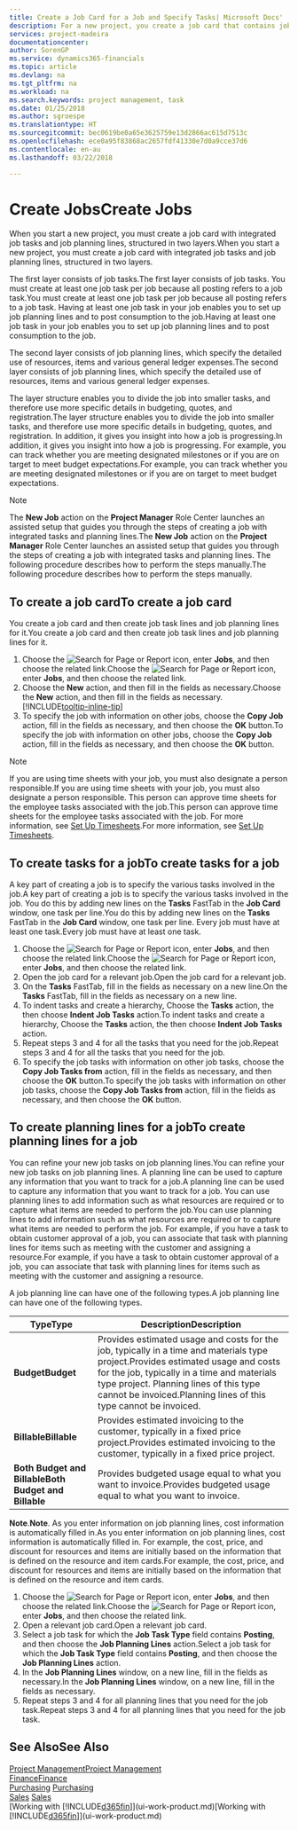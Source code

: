 ```yaml
---
title: Create a Job Card for a Job and Specify Tasks| Microsoft Docs'
description: For a new project, you create a job card that contains job tasks and planning lines, to help you manage progress and budgets.
services: project-madeira
documentationcenter: 
author: SorenGP
ms.service: dynamics365-financials
ms.topic: article
ms.devlang: na
ms.tgt_pltfrm: na
ms.workload: na
ms.search.keywords: project management, task
ms.date: 01/25/2018
ms.author: sgroespe
ms.translationtype: HT
ms.sourcegitcommit: bec0619be0a65e3625759e13d2866ac615d7513c
ms.openlocfilehash: ece0a95f83868ac2657fdf41330e7d0a9cce37d6
ms.contentlocale: en-au
ms.lasthandoff: 03/22/2018

---
```

# <a name="create-jobs"></a><span data-ttu-id="162e6-103">Create Jobs</span><span class="sxs-lookup"><span data-stu-id="162e6-103">Create Jobs</span></span>
<span data-ttu-id="162e6-104">When you start a new project, you must create a job card with integrated job tasks and job planning lines, structured in two layers.</span><span class="sxs-lookup"><span data-stu-id="162e6-104">When you start a new project, you must create a job card with integrated job tasks and job planning lines, structured in two layers.</span></span>  

<span data-ttu-id="162e6-105">The first layer consists of job tasks.</span><span class="sxs-lookup"><span data-stu-id="162e6-105">The first layer consists of job tasks.</span></span> <span data-ttu-id="162e6-106">You must create at least one job task per job because all posting refers to a job task.</span><span class="sxs-lookup"><span data-stu-id="162e6-106">You must create at least one job task per job because all posting refers to a job task.</span></span> <span data-ttu-id="162e6-107">Having at least one job task in your job enables you to set up job planning lines and to post consumption to the job.</span><span class="sxs-lookup"><span data-stu-id="162e6-107">Having at least one job task in your job enables you to set up job planning lines and to post consumption to the job.</span></span>

<span data-ttu-id="162e6-108">The second layer consists of job planning lines, which specify the detailed use of resources, items and various general ledger expenses.</span><span class="sxs-lookup"><span data-stu-id="162e6-108">The second layer consists of job planning lines, which specify the detailed use of resources, items and various general ledger expenses.</span></span>

<span data-ttu-id="162e6-109">The layer structure enables you to divide the job into smaller tasks, and therefore use more specific details in budgeting, quotes, and registration.</span><span class="sxs-lookup"><span data-stu-id="162e6-109">The layer structure enables you to divide the job into smaller tasks, and therefore use more specific details in budgeting, quotes, and registration.</span></span> <span data-ttu-id="162e6-110">In addition, it gives you insight into how a job is progressing.</span><span class="sxs-lookup"><span data-stu-id="162e6-110">In addition, it gives you insight into how a job is progressing.</span></span> <span data-ttu-id="162e6-111">For example, you can track whether you are meeting designated milestones or if you are on target to meet budget expectations.</span><span class="sxs-lookup"><span data-stu-id="162e6-111">For example, you can track whether you are meeting designated milestones or if you are on target to meet budget expectations.</span></span>

> [!NOTE]  
>   <span data-ttu-id="162e6-112">The **New Job** action on the **Project Manager** Role Center launches an assisted setup that guides you through the steps of creating a job with integrated tasks and planning lines.</span><span class="sxs-lookup"><span data-stu-id="162e6-112">The **New Job** action on the **Project Manager** Role Center launches an assisted setup that guides you through the steps of creating a job with integrated tasks and planning lines.</span></span> <span data-ttu-id="162e6-113">The following procedure describes how to perform the steps manually.</span><span class="sxs-lookup"><span data-stu-id="162e6-113">The following procedure describes how to perform the steps manually.</span></span>

## <a name="to-create-a-job-card"></a><span data-ttu-id="162e6-114">To create a job card</span><span class="sxs-lookup"><span data-stu-id="162e6-114">To create a job card</span></span>
<span data-ttu-id="162e6-115">You create a job card and then create job task lines and job planning lines for it.</span><span class="sxs-lookup"><span data-stu-id="162e6-115">You create a job card and then create job task lines and job planning lines for it.</span></span>

1. <span data-ttu-id="162e6-116">Choose the ![Search for Page or Report](media/ui-search/search_small.png "Search for Page or Report icon") icon, enter **Jobs**, and then choose the related link.</span><span class="sxs-lookup"><span data-stu-id="162e6-116">Choose the ![Search for Page or Report](media/ui-search/search_small.png "Search for Page or Report icon") icon, enter **Jobs**, and then choose the related link.</span></span>  
2. <span data-ttu-id="162e6-117">Choose the **New** action, and then fill in the fields as necessary.</span><span class="sxs-lookup"><span data-stu-id="162e6-117">Choose the **New** action, and then fill in the fields as necessary.</span></span> [!INCLUDE[tooltip-inline-tip](includes/tooltip-inline-tip_md.md)]
3. <span data-ttu-id="162e6-118">To specify the job with information on other jobs, choose the **Copy Job** action, fill in the fields as necessary, and then choose the **OK** button.</span><span class="sxs-lookup"><span data-stu-id="162e6-118">To specify the job with information on other jobs, choose the **Copy Job** action, fill in the fields as necessary, and then choose the **OK** button.</span></span>

> [!NOTE]  
>   <span data-ttu-id="162e6-119">If you are using time sheets with your job, you must also designate a person responsible.</span><span class="sxs-lookup"><span data-stu-id="162e6-119">If you are using time sheets with your job, you must also designate a person responsible.</span></span> <span data-ttu-id="162e6-120">This person can approve time sheets for the employee tasks associated with the job.</span><span class="sxs-lookup"><span data-stu-id="162e6-120">This person can approve time sheets for the employee tasks associated with the job.</span></span> <span data-ttu-id="162e6-121">For more information, see [Set Up Timesheets](projects-how-setup-time-sheets.md).</span><span class="sxs-lookup"><span data-stu-id="162e6-121">For more information, see [Set Up Timesheets](projects-how-setup-time-sheets.md).</span></span>

## <a name="to-create-tasks-for-a-job"></a><span data-ttu-id="162e6-122">To create tasks for a job</span><span class="sxs-lookup"><span data-stu-id="162e6-122">To create tasks for a job</span></span>
<span data-ttu-id="162e6-123">A key part of creating a job is to specify the various tasks involved in the job.</span><span class="sxs-lookup"><span data-stu-id="162e6-123">A key part of creating a job is to specify the various tasks involved in the job.</span></span> <span data-ttu-id="162e6-124">You do this by adding new lines on the **Tasks** FastTab in the **Job Card** window, one task per line.</span><span class="sxs-lookup"><span data-stu-id="162e6-124">You do this by adding new lines on the **Tasks** FastTab in the **Job Card** window, one task per line.</span></span> <span data-ttu-id="162e6-125">Every job must have at least one task.</span><span class="sxs-lookup"><span data-stu-id="162e6-125">Every job must have at least one task.</span></span>

1. <span data-ttu-id="162e6-126">Choose the ![Search for Page or Report](media/ui-search/search_small.png "Search for Page or Report icon") icon, enter **Jobs**, and then choose the related link.</span><span class="sxs-lookup"><span data-stu-id="162e6-126">Choose the ![Search for Page or Report](media/ui-search/search_small.png "Search for Page or Report icon") icon, enter **Jobs**, and then choose the related link.</span></span>
2. <span data-ttu-id="162e6-127">Open the job card for a relevant job.</span><span class="sxs-lookup"><span data-stu-id="162e6-127">Open the job card for a relevant job.</span></span>
3. <span data-ttu-id="162e6-128">On the **Tasks** FastTab, fill in the fields as necessary on a new line.</span><span class="sxs-lookup"><span data-stu-id="162e6-128">On the **Tasks** FastTab, fill in the fields as necessary on a new line.</span></span>
4. <span data-ttu-id="162e6-129">To indent tasks and create a hierarchy, Choose the **Tasks** action, the then choose **Indent Job Tasks** action.</span><span class="sxs-lookup"><span data-stu-id="162e6-129">To indent tasks and create a hierarchy, Choose the **Tasks** action, the then choose **Indent Job Tasks** action.</span></span>
5. <span data-ttu-id="162e6-130">Repeat steps 3 and 4 for all the tasks that you need for the job.</span><span class="sxs-lookup"><span data-stu-id="162e6-130">Repeat steps 3 and 4 for all the tasks that you need for the job.</span></span>
6. <span data-ttu-id="162e6-131">To specify the job tasks with information on other job tasks, choose the **Copy Job Tasks from** action, fill in the fields as necessary, and then choose the **OK** button.</span><span class="sxs-lookup"><span data-stu-id="162e6-131">To specify the job tasks with information on other job tasks, choose the **Copy Job Tasks from** action, fill in the fields as necessary, and then choose the **OK** button.</span></span>

## <a name="to-create-planning-lines-for-a-job"></a><span data-ttu-id="162e6-132">To create planning lines for a job</span><span class="sxs-lookup"><span data-stu-id="162e6-132">To create planning lines for a job</span></span>
<span data-ttu-id="162e6-133">You can refine your new job tasks on job planning lines.</span><span class="sxs-lookup"><span data-stu-id="162e6-133">You can refine your new job tasks on job planning lines.</span></span> <span data-ttu-id="162e6-134">A planning line can be used to capture any information that you want to track for a job.</span><span class="sxs-lookup"><span data-stu-id="162e6-134">A planning line can be used to capture any information that you want to track for a job.</span></span> <span data-ttu-id="162e6-135">You can use planning lines to add information such as what resources are required or to capture what items are needed to perform the job.</span><span class="sxs-lookup"><span data-stu-id="162e6-135">You can use planning lines to add information such as what resources are required or to capture what items are needed to perform the job.</span></span> <span data-ttu-id="162e6-136">For example, if you have a task to obtain customer approval of a job, you can associate that task with planning lines for items such as meeting with the customer and assigning a resource.</span><span class="sxs-lookup"><span data-stu-id="162e6-136">For example, if you have a task to obtain customer approval of a job, you can associate that task with planning lines for items such as meeting with the customer and assigning a resource.</span></span>  

<span data-ttu-id="162e6-137">A job planning line can have one of the following types.</span><span class="sxs-lookup"><span data-stu-id="162e6-137">A job planning line can have one of the following types.</span></span>  

| <span data-ttu-id="162e6-138">Type</span><span class="sxs-lookup"><span data-stu-id="162e6-138">Type</span></span> | <span data-ttu-id="162e6-139">Description</span><span class="sxs-lookup"><span data-stu-id="162e6-139">Description</span></span> |
| --- | --- |
| <span data-ttu-id="162e6-140">**Budget**</span><span class="sxs-lookup"><span data-stu-id="162e6-140">**Budget**</span></span> |<span data-ttu-id="162e6-141">Provides estimated usage and costs for the job, typically in a time and materials type project.</span><span class="sxs-lookup"><span data-stu-id="162e6-141">Provides estimated usage and costs for the job, typically in a time and materials type project.</span></span> <span data-ttu-id="162e6-142">Planning lines of this type cannot be invoiced.</span><span class="sxs-lookup"><span data-stu-id="162e6-142">Planning lines of this type cannot be invoiced.</span></span> |
| <span data-ttu-id="162e6-143">**Billable**</span><span class="sxs-lookup"><span data-stu-id="162e6-143">**Billable**</span></span> |<span data-ttu-id="162e6-144">Provides estimated invoicing to the customer, typically in a fixed price project.</span><span class="sxs-lookup"><span data-stu-id="162e6-144">Provides estimated invoicing to the customer, typically in a fixed price project.</span></span> |
| <span data-ttu-id="162e6-145">**Both Budget and Billable**</span><span class="sxs-lookup"><span data-stu-id="162e6-145">**Both Budget and Billable**</span></span> |<span data-ttu-id="162e6-146">Provides budgeted usage equal to what you want to invoice.</span><span class="sxs-lookup"><span data-stu-id="162e6-146">Provides budgeted usage equal to what you want to invoice.</span></span> |

<span data-ttu-id="162e6-147">**Note**.</span><span class="sxs-lookup"><span data-stu-id="162e6-147">**Note**.</span></span> <span data-ttu-id="162e6-148">As you enter information on job planning lines, cost information is automatically filled in.</span><span class="sxs-lookup"><span data-stu-id="162e6-148">As you enter information on job planning lines, cost information is automatically filled in.</span></span> <span data-ttu-id="162e6-149">For example, the cost, price, and discount for resources and items are initially based on the information that is defined on the resource and item cards.</span><span class="sxs-lookup"><span data-stu-id="162e6-149">For example, the cost, price, and discount for resources and items are initially based on the information that is defined on the resource and item cards.</span></span>

1. <span data-ttu-id="162e6-150">Choose the ![Search for Page or Report](media/ui-search/search_small.png "Search for Page or Report icon") icon, enter **Jobs**, and then choose the related link.</span><span class="sxs-lookup"><span data-stu-id="162e6-150">Choose the ![Search for Page or Report](media/ui-search/search_small.png "Search for Page or Report icon") icon, enter **Jobs**, and then choose the related link.</span></span>
2. <span data-ttu-id="162e6-151">Open a relevant job card.</span><span class="sxs-lookup"><span data-stu-id="162e6-151">Open a relevant job card.</span></span>
3. <span data-ttu-id="162e6-152">Select a job task for which the **Job Task Type** field contains **Posting**, and then choose the **Job Planning Lines** action.</span><span class="sxs-lookup"><span data-stu-id="162e6-152">Select a job task for which the **Job Task Type** field contains **Posting**, and then choose the **Job Planning Lines** action.</span></span>  
4. <span data-ttu-id="162e6-153">In the **Job Planning Lines** window, on a new line, fill in the fields as necessary.</span><span class="sxs-lookup"><span data-stu-id="162e6-153">In the **Job Planning Lines** window, on a new line, fill in the fields as necessary.</span></span>
5. <span data-ttu-id="162e6-154">Repeat steps 3 and 4 for all planning lines that you need for the job task.</span><span class="sxs-lookup"><span data-stu-id="162e6-154">Repeat steps 3 and 4 for all planning lines that you need for the job task.</span></span>

## <a name="see-also"></a><span data-ttu-id="162e6-155">See Also</span><span class="sxs-lookup"><span data-stu-id="162e6-155">See Also</span></span>
[<span data-ttu-id="162e6-156">Project Management</span><span class="sxs-lookup"><span data-stu-id="162e6-156">Project Management</span></span>](projects-manage-projects.md)  
[<span data-ttu-id="162e6-157">Finance</span><span class="sxs-lookup"><span data-stu-id="162e6-157">Finance</span></span>](finance.md)  
<span data-ttu-id="162e6-158">[Purchasing](purchasing-manage-purchasing.md)       </span><span class="sxs-lookup"><span data-stu-id="162e6-158">[Purchasing](purchasing-manage-purchasing.md)       </span></span>  
<span data-ttu-id="162e6-159">[Sales](sales-manage-sales.md)    </span><span class="sxs-lookup"><span data-stu-id="162e6-159">[Sales](sales-manage-sales.md)    </span></span>  
<span data-ttu-id="162e6-160">[Working with [!INCLUDE[d365fin](includes/d365fin_md.md)]](ui-work-product.md)</span><span class="sxs-lookup"><span data-stu-id="162e6-160">[Working with [!INCLUDE[d365fin](includes/d365fin_md.md)]](ui-work-product.md)</span></span>  

